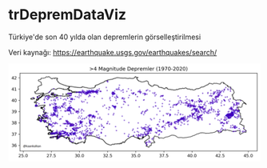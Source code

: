 # trDepremDataViz
 Türkiye'de son 40 yılda olan depremlerin görselleştirilmesi

Veri kaynağı: https://earthquake.usgs.gov/earthquakes/search/

![Sample Output](https://github.com/kalkan/trDepremDataViz/blob/master/eq-tr-map.png)

